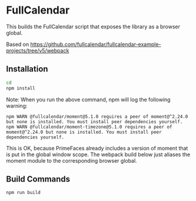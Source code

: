 
# FullCalendar

This builds the FullCalendar script that exposes the library as a browser global.

Based on https://github.com/fullcalendar/fullcalendar-example-projects/tree/v5/webpack

## Installation

```bash
cd 
npm install
```

Note: When you run the above command, npm will log the following warning:

```
npm WARN @fullcalendar/moment@5.1.0 requires a peer of moment@^2.24.0 but none is installed. You must install peer dependencies yourself.
npm WARN @fullcalendar/moment-timezone@5.1.0 requires a peer of moment@^2.24.0 but none is installed. You must install peer dependencies yourself.
```

This is OK, because PrimeFaces already includes a version of moment that is
put in the global window scope. The webpack build below just aliases the
moment module to the corresponding browser global.

## Build Commands

```bash
npm run build
```